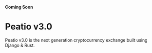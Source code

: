 **Coming Soon**

# Peatio v3.0

Peatio v3.0 is the next generation cryptocurrency exchange built using Django & Rust.
